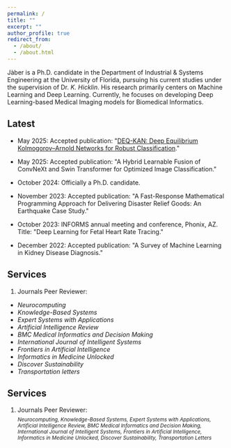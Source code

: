 ```yaml
---
permalink: /
title: ""
excerpt: ""
author_profile: true
redirect_from: 
  - /about/
  - /about.html
---
```



Jàber is a Ph.D. candidate in the Department of Industrial & Systems Engineering at the University of Florida, pursuing his current studies under the supervision of Dr. *K. Hicklin*. His research primarily centers on Machine Learning and Deep Learning. Currently, he focuses on developing Deep Learning-based Medical Imaging models for Biomedical Informatics.


Latest
------

- May 2025: Accepted publication: "[DEQ-KAN: Deep Equilibrium Kolmogorov–Arnold Networks for Robust Classification](https://www.sciencedirect.com/science/article/abs/pii/S1746809425005981)."

- May 2025: Accepted publication: "A Hybrid Learnable Fusion of ConvNeXt and Swin Transformer for Optimized Image Classification."

- October 2024: Officially a Ph.D. candidate.
  
- November 2023: Accepted publication: "A Fast-Response Mathematical Programming Approach for Delivering Disaster Relief Goods: An Earthquake Case Study." 

- October 2023: INFORMS annual meeting and conference, Phonix, AZ. Title: "Deep Learning for Fetal Heart Rate Tracing." 

- December 2022: Accepted publication: "A Survey of Machine Learning in Kidney Disease Diagnosis." 



Services
------
1) Journals Peer Reviewer:
- *Neurocomputing*
- *Knowledge-Based Systems*
- *Expert Systems with Applications*
- *Artificial Intelligence Review*
- *BMC Medical Informatics and Decision Making*
- *International Journal of Intelligent Systems*
- *Frontiers in Artificial Intelligence*
- *Informatics in Medicine Unlocked*
- *Discover Sustainability*
- *Transportation letters*


Services
------
1) Journals Peer Reviewer:  
<sub><em>Neurocomputing, Knowledge-Based Systems, Expert Systems with Applications, Artificial Intelligence Review, BMC Medical Informatics and Decision Making, International Journal of Intelligent Systems, Frontiers in Artificial Intelligence, Informatics in Medicine Unlocked, Discover Sustainability, Transportation Letters</em></sub>


